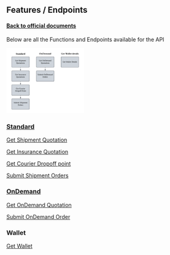 ## Features / Endpoints

#### [Back to official documents](../README.md)

Below are all the Functions and Endpoints available for the API

<img src="../pictures/Features%20Chart.png" alt="Features Chart" style="width:40%; margin:0; padding:0;">

### [Standard](Standard)

[Get Shipment Quotation](Standard/Get%20Shipment%20Quotation.md)

[Get Insurance Quotation](Standard/Get%20Insurance%20Quotation.md)

[Get Courier Dropoff point](Standard/Get%20Courier%20Dropoff%20point.md)

[Submit Shipment Orders](Standard/Submit%20Shipment%20Orders.md)

### [OnDemand](OnDemand)

[Get OnDemand Quotation](OnDemand/Get%20OnDemand%20Quotation.md)

[Submit OnDemand Order](OnDemand/Submit%20OnDemand%20Order.md)

### Wallet

[Get Wallet](Get%20Wallet.md)
